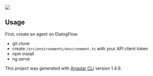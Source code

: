 



![](https://firebasestorage.googleapis.com/v0/b/firestarter-96e46.appspot.com/o/assets%2Fdialogflow-angular-demo.gif?alt=media&token=9fbecf3f-1174-4e84-9c73-6ddfe2d55807)

## Usage

First, create an agent on DialogFlow. 

- git clone
- create `/src/environments/environment.ts` with your API client token
- npm install
- ng serve



This project was generated with [Angular CLI](https://github.com/angular/angular-cli) version 1.4.9.
